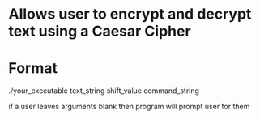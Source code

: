 # Allows user to encrypt and decrypt text using a Caesar Cipher
# Format
./your_executable text_string shift_value command_string

if a user leaves arguments blank then program will prompt user for them
